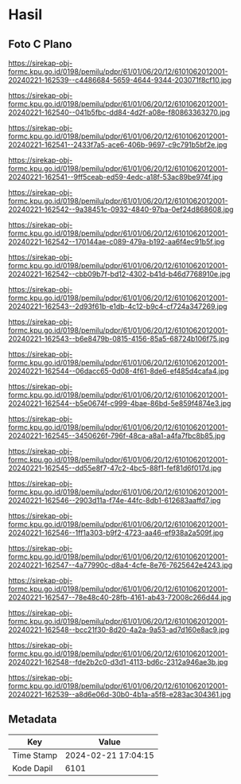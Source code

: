 # Hasil

## Foto C Plano

https://sirekap-obj-formc.kpu.go.id/0198/pemilu/pdpr/61/01/06/20/12/6101062012001-20240221-162539--c4486684-5659-4644-9344-203071f8cf10.jpg

https://sirekap-obj-formc.kpu.go.id/0198/pemilu/pdpr/61/01/06/20/12/6101062012001-20240221-162540--041b5fbc-dd84-4d2f-a08e-f80863363270.jpg

https://sirekap-obj-formc.kpu.go.id/0198/pemilu/pdpr/61/01/06/20/12/6101062012001-20240221-162541--2433f7a5-ace6-406b-9697-c9c791b5bf2e.jpg

https://sirekap-obj-formc.kpu.go.id/0198/pemilu/pdpr/61/01/06/20/12/6101062012001-20240221-162541--9ff5ceab-ed59-4edc-a18f-53ac89be974f.jpg

https://sirekap-obj-formc.kpu.go.id/0198/pemilu/pdpr/61/01/06/20/12/6101062012001-20240221-162542--9a38451c-0932-4840-97ba-0ef24d868608.jpg

https://sirekap-obj-formc.kpu.go.id/0198/pemilu/pdpr/61/01/06/20/12/6101062012001-20240221-162542--170144ae-c089-479a-b192-aa6f4ec91b5f.jpg

https://sirekap-obj-formc.kpu.go.id/0198/pemilu/pdpr/61/01/06/20/12/6101062012001-20240221-162542--cbb09b7f-bd12-4302-b41d-b46d7768910e.jpg

https://sirekap-obj-formc.kpu.go.id/0198/pemilu/pdpr/61/01/06/20/12/6101062012001-20240221-162543--2d93f61b-e1db-4c12-b9c4-cf724a347269.jpg

https://sirekap-obj-formc.kpu.go.id/0198/pemilu/pdpr/61/01/06/20/12/6101062012001-20240221-162543--b6e8479b-0815-4156-85a5-68724b106f75.jpg

https://sirekap-obj-formc.kpu.go.id/0198/pemilu/pdpr/61/01/06/20/12/6101062012001-20240221-162544--06dacc65-0d08-4f61-8de6-ef485d4cafa4.jpg

https://sirekap-obj-formc.kpu.go.id/0198/pemilu/pdpr/61/01/06/20/12/6101062012001-20240221-162544--b5e0674f-c999-4bae-86bd-5e859f4874e3.jpg

https://sirekap-obj-formc.kpu.go.id/0198/pemilu/pdpr/61/01/06/20/12/6101062012001-20240221-162545--3450626f-796f-48ca-a8a1-a4fa7fbc8b85.jpg

https://sirekap-obj-formc.kpu.go.id/0198/pemilu/pdpr/61/01/06/20/12/6101062012001-20240221-162545--dd55e8f7-47c2-4bc5-88f1-fef81d6f017d.jpg

https://sirekap-obj-formc.kpu.go.id/0198/pemilu/pdpr/61/01/06/20/12/6101062012001-20240221-162546--2903d11a-f74e-44fc-8db1-612683aaffd7.jpg

https://sirekap-obj-formc.kpu.go.id/0198/pemilu/pdpr/61/01/06/20/12/6101062012001-20240221-162546--1ff1a303-b9f2-4723-aa46-ef938a2a509f.jpg

https://sirekap-obj-formc.kpu.go.id/0198/pemilu/pdpr/61/01/06/20/12/6101062012001-20240221-162547--4a77990c-d8a4-4cfe-8e76-7625642e4243.jpg

https://sirekap-obj-formc.kpu.go.id/0198/pemilu/pdpr/61/01/06/20/12/6101062012001-20240221-162547--78e48c40-28fb-4161-ab43-72008c266d44.jpg

https://sirekap-obj-formc.kpu.go.id/0198/pemilu/pdpr/61/01/06/20/12/6101062012001-20240221-162548--bcc21f30-8d20-4a2a-9a53-ad7d160e8ac9.jpg

https://sirekap-obj-formc.kpu.go.id/0198/pemilu/pdpr/61/01/06/20/12/6101062012001-20240221-162548--fde2b2c0-d3d1-4113-bd6c-2312a946ae3b.jpg

https://sirekap-obj-formc.kpu.go.id/0198/pemilu/pdpr/61/01/06/20/12/6101062012001-20240221-162539--a8d6e06d-30b0-4b1a-a5f8-e283ac304361.jpg


## Metadata

| Key        | Value               |
| ---------- | ------------------- |
| Time Stamp | 2024-02-21 17:04:15 |
| Kode Dapil | 6101                |




